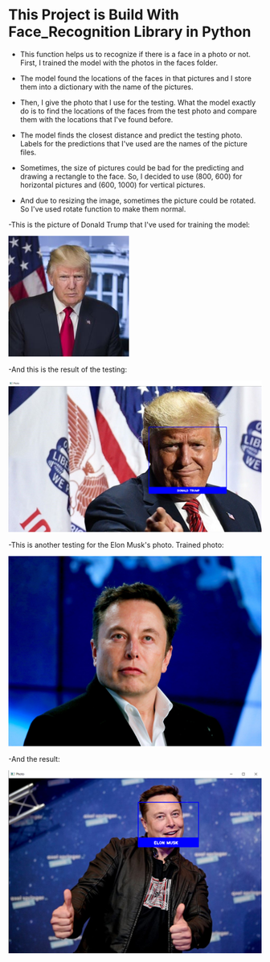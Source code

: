 # This Project is Build With Face_Recognition Library in Python

* This function helps us to recognize if there is a face in a photo or not. First, I trained the model with the photos in the faces folder. 

* The model found the locations of the faces in that pictures and I store them into a dictionary with the name of the pictures.

* Then, I give the photo that I use for the testing. What the model exactly do is to find the locations of the faces from the test photo and compare them with the locations that I've found before.

* The model finds the closest distance and predict the testing photo. Labels for the predictions that I've used are the names of the picture files.

* Sometimes, the size of pictures could be bad for the predicting and drawing a rectangle to the face. So, I decided to use (800, 600) for horizontal pictures and (600, 1000) for vertical pictures.

* And due to resizing the image, sometimes the picture could be rotated. So I've used rotate function to make them normal.


-This is the picture of Donald Trump that I've used for training the model:

![](faces/donald%20trump.jpg)

-And this is the result of the testing:

![](2.png)

-This is another testing for the Elon Musk's photo. Trained photo:

![](faces/elon%20musk.jpg)

-And the result:

![](1.png)
